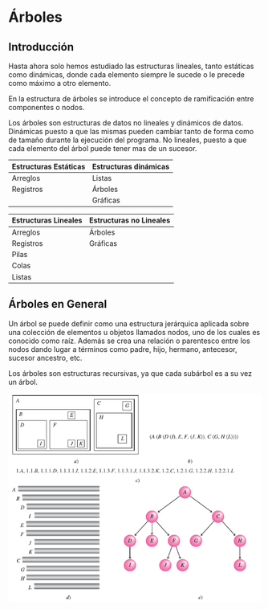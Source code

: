# Árboles



## Introducción

Hasta ahora solo hemos estudiado las estructuras lineales, tanto estáticas como dinámicas, donde cada elemento siempre le sucede o le precede como máximo a otro elemento. 

En la estructura de árboles se introduce el concepto de ramificación entre componentes o nodos.

Los árboles son estructuras de datos no lineales y dinámicos de datos. Dinámicas puesto a que las mismas pueden cambiar tanto de forma como de tamaño durante la ejecución del programa. No lineales, puesto a que cada elemento del árbol puede tener mas de un sucesor.



| Estructuras Estáticas | Estructuras dinámicas |
| --------------------- | --------------------- |
| Arreglos              | Listas                |
| Registros             | Árboles               |
|                       | Gráficas              |



| Estructuras Lineales | Estructuras no Lineales |
| -------------------- | ----------------------- |
| Arreglos             | Árboles                 |
| Registros            | Gráficas                |
| Pilas                |                         |
| Colas                |                         |
| Listas               |                         |



## Árboles en General

Un árbol se puede definir como una estructura jerárquica aplicada sobre una colección de elementos u objetos llamados nodos, uno de los cuales es conocido como raíz. Además se crea una relación o parentesco entre los nodos dando lugar a términos como padre, hijo, hermano, antecesor, sucesor ancestro, etc.

Los árboles son estructuras recursivas, ya que cada subárbol es a su vez un árbol. 



![arboles](../assets/arboles.png)